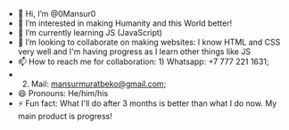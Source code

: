 - 👋 Hi, I’m @0Mansur0
- 👀 I’m interested in making Humanity and this World better!
- 🌱 I’m currently learning JS (JavaScript)
- 💞️ I’m looking to collaborate on making websites:
  I know HTML and CSS very well and I'm having progress
  as I learn other things like JS
- 📫 How to reach me for collaboration: 1) Whatsapp: +7 777 221 1631;
- 2) Mail: mansurmuratbeko@gmail.com;
- 😄 Pronouns: He/him/his
- ⚡ Fun fact: What I'll do after 3 months is better than
  what I do now. My main product is progress!

<!---
0Mansur0/0Mansur0 is a ✨ special ✨ repository because its `README.md` (this file) appears on your GitHub profile.
You can click the Preview link to take a look at your changes.
--->

